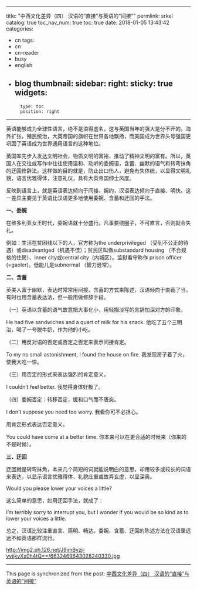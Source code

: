 
---
title: "中西文化差异（四） 汉语的“直接”与英语的“间接”"
permlink: srkel
catalog: true
toc_nav_num: true
toc: true
date: 2018-01-05 13:43:42
categories:
- cn
tags:
- cn
- cn-reader
- busy
- english
- blog
thumbnail: 
sidebar:
    right:
        sticky: true
widgets:
    -
        type: toc
        position: right
---


英语能够成为全球性语言，绝不是浪得虚名，这与英国当年的强大是分不开的。海外扩张，殖民统治，大英帝国的旗帜在世界各地飘扬，而美国成为世界头号强国更巩固了英语成为世界通用语言的这种地位。

英国率先步入发达文明社会，物质文明的富裕，推动了精神文明的富有。所以，英国人在交往或写作中往往使用温和、动听的委婉语，含蓄、幽默的语气和转弯抹角的迂回修辞法。这样做的目的就是，防止出口伤人，避免有失体统，以显得文明礼貌，语言优雅得体，注意礼仪，具有大英帝国绅士风度。

反映到语言上，就是英语表达倾向于间接、婉约，汉语表达倾向于直接、明快。这一差异主要见于英语比汉语更多地使用委婉、含蓄和迂回的手法。

**一、委婉**

在维多利亚女王时代，委婉语就十分盛行。凡事要绕圈子，不可直言，否则就会失礼。

例如：生活在贫困线以下的人，官方称为the underprivileged （受到不公正的待遇）或disadvantged（机遇不佳）；贫民区叫做substandard housing （不合规格的住房）、inner city或central city（内城区）。监狱看守称作 prison officer (=gaoler)。低能儿是subnormal （智力逊常）。

**二、含蓄**

英美人富于幽默，表达时常常用间接、含蓄的方式来陈述，汉语倾向于直截了当，有时也用含蓄表达法，但一般用做修辞手段。

（一）英语以含蓄的语气故意把大事化小，用轻描淡写的言辞加深对方的印象。

He had five sandwiches and a quart of milk for his snack.
他吃了五个三明治，喝了一夸脱牛奶，作为他的小吃。

（二）用反对语的否定或否定之否定来表示间接肯定。

To my no small astonishment, I found the house on fire.
我发现房子着了火，使我大吃一惊。

（三）用否定的形式来表达强烈的肯定意义。

I couldn’t feel better. 我觉得身体好极了。

（四）委婉否定：转移否定，缓和口气而不唐突。

I don’t suppose you need too worry. 我看你可不必担心。

用肯定形式表达否定意义。

You could have come at a better time. 你本来可以在更合适的时候来（你来的不是时候）。

**三、迂回**

迂回就是转弯抹角，本来几个简短的词就能说明白的意思，却用较多或较长的词语来表达，以显示语言优雅得体、礼貌庄重或故弄玄虚，以显深奥。

Would you please lower your voices a little?

这么简单的意思，如用迂回手法，就成了：

I’m terribly sorry to interrupt you, but I wonder if you would be so kind as to lower your voices a little. 

总之，汉语比较注重直言、简明、畅达。委婉、含蓄、迂回的陈述方法在汉语里远远不如英语那样流行。

http://img2.ph.126.net/J9imByzj-vvjjkvXx0h4tQ==/6632469643028240330.jpg

- - -

This page is synchronized from the post: [中西文化差异（四） 汉语的“直接”与英语的“间接”](https://steemit.com/@bring/srkel)
